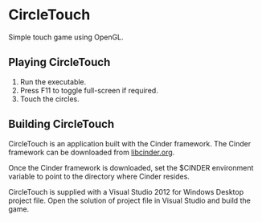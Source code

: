 CircleTouch
===========

Simple touch game using OpenGL.

Playing CircleTouch
-------------------

1. Run the executable.
2. Press F11 to toggle full-screen if required.
3. Touch the circles.

Building CircleTouch
--------------------

CircleTouch is an application built with the Cinder framework. The Cinder framework can be downloaded from [libcinder.org](http://libcinder.org).

Once the Cinder framework is downloaded, set the $CINDER environment variable to point to the directory where Cinder resides.

CircleTouch is supplied with a Visual Studio 2012 for Windows Desktop project file. Open the solution of project file in Visual Studio and build the game.
